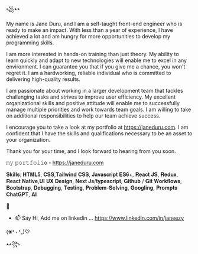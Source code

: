 ꧁⭑⭒ 

My name is Jane Duru, and I am a self-taught front-end engineer who is ready to make an impact. With less than a year of experience, I have achieved a lot and am hungry for more opportunities to develop my programming skills.

I am more interested in hands-on training than just theory. My ability to learn quickly and adapt to new technologies will enable me to excel in any environment. I can guarantee you that if you give me a chance, you won't regret it. I am a hardworking, reliable individual who is committed to delivering high-quality results.

I am passionate about working in a larger development team that tackles challenging tasks and strives to improve user efficiency. My excellent organizational skills and positive attitude will enable me to successfully manage multiple priorities and work towards team goals. I am willing to take on additional responsibilities to help our team achieve success.

I encourage you to take a look at my portfolio at https://janeduru.com. I am confident that I have the skills and qualifications necessary to be an asset to your organization.

Thank you for your time, and I look forward to hearing from you soon.




𝚖𝚢 𝚙𝚘𝚛𝚝𝚏𝚘𝚕𝚒o - https://janeduru.com 

 𝐒𝐤𝐢𝐥𝐥𝐬: 
𝐇𝐓𝐌𝐋𝟓, 𝐂𝐒𝐒,𝐓𝐚𝐢𝐥𝐰𝐢𝐧𝐝 𝐂𝐒𝐒, 𝐉𝐚𝐯𝐚𝐬𝐜𝐫𝐢𝐩𝐭 𝐄𝐒𝟔+, 𝐑𝐞𝐚𝐜𝐭 𝐉𝐒, 𝐑𝐞𝐝𝐮𝐱, 𝐑𝐞𝐚𝐜𝐭 𝐍𝐚𝐭𝐢𝐯𝐞,𝐔𝐈 𝐔𝐗 𝐃𝐞𝐬𝐢𝐠𝐧, 𝐍𝐞𝐱𝐭 𝐉𝐬/𝐭𝐲𝐩𝐞𝐬𝐜𝐫𝐢𝐩𝐭, 𝐆𝐢𝐭𝐡𝐮𝐛 / 𝐆𝐢𝐭 𝐖𝐨𝐫𝐤𝐟𝐥𝐨𝐰𝐬, 𝐁𝐨𝐨𝐭𝐬𝐭𝐫𝐚𝐩, 𝐃𝐞𝐛𝐮𝐠𝐠𝐢𝐧𝐠, 𝐓𝐞𝐬𝐭𝐢𝐧𝐠, 𝐏𝐫𝐨𝐛𝐥𝐞𝐦-𝐒𝐨𝐥𝐯𝐢𝐧𝐠, 𝐆𝐨𝐨𝐠𝐥𝐢𝐧𝐠, 𝐏𝐫𝐨𝐦𝐩𝐭𝐬 𝐂𝐡𝐚𝐭𝐆𝐏𝐓, 𝐀𝐈



 
 💞️ 
- 📫 Say Hi, Add me on linkedin ... https://www.linkedin.com/in/janeezy

(❀❛ ֊ ❛„)♡ 


⭑⭒꧂
